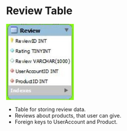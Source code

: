 # Review Table

![Review Table](../images/review.JPG)

* Table for storing review data.
* Reviews about products, that user can give.
* Foreign keys to UserAccount and Product.